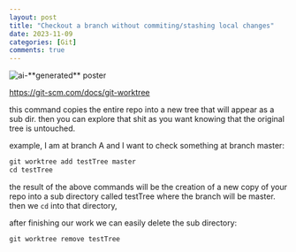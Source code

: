```yaml
---
layout: post
title: "Checkout a branch without commiting/stashing local changes"
date: 2023-11-09
categories: [Git]
comments: true
---
```


<img src="2023-11-09-checkout-any-branch-without-needing-to-commit-or-stash-local-changes/git.jpg" alt="ai-**generated** poster"/>

https://git-scm.com/docs/git-worktree

this command copies the entire repo into a new tree that will appear as a sub dir. then you can explore that shit as you want knowing that the original tree is untouched.

example, I am at branch A and I want to check something at branch master:

```jsx
git worktree add testTree master
cd testTree
```

the result of the above commands will be the creation of a new copy of your repo into a sub directory called testTree where the branch will be master. then we `cd` into that directory,

after finishing our work we can easily delete the sub directory:

```jsx
git worktree remove testTree
```